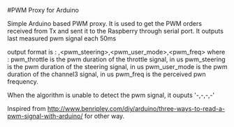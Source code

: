 #PWM Proxy for Arduino

Simple Arduino based PWM proxy. It is used to get the PWM orders received from Tx and sent it to the Raspberry through serial port. 
It outputs last measured pwm signal each 50ms

output format is :
<pwm throttle>,<pwm_steering>,<pwm_user_mode>,<pwm_freq>
where :
pwm_throttle is the pwm duration of the throttle signal, in us
pwm_steering is the pwm duration of the steering signal, in us
pwm_user_mode is the pwm duration of the channel3 signal, in us
pwm_freq is the perceived pwn frequency.

When the algorithm is unable to detect the pwm signal, it ouputs '-,-,-,-'

Inspired from  http://www.benripley.com/diy/arduino/three-ways-to-read-a-pwm-signal-with-arduino/ for other way.

